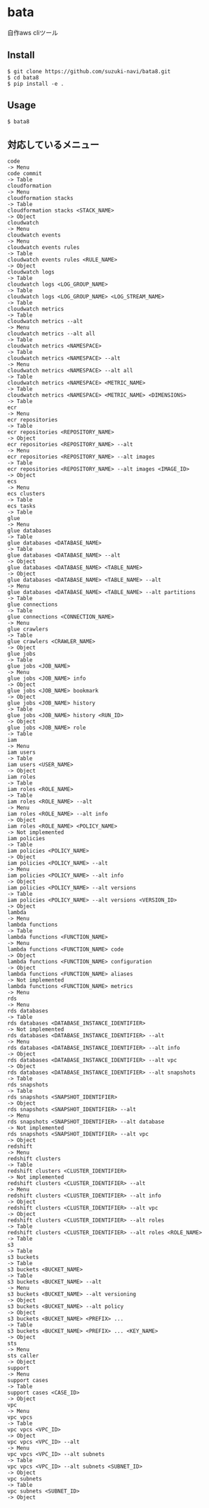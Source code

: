 # bata

自作aws cliツール

## Install

    $ git clone https://github.com/suzuki-navi/bata8.git
    $ cd bata8
    $ pip install -e .

## Usage

    $ bata8


## 対応しているメニュー

    code                                                                        -> Menu
    code commit                                                                 -> Table
    cloudformation                                                              -> Menu
    cloudformation stacks                                                       -> Table
    cloudformation stacks <STACK_NAME>                                          -> Object
    cloudwatch                                                                  -> Menu
    cloudwatch events                                                           -> Menu
    cloudwatch events rules                                                     -> Table
    cloudwatch events rules <RULE_NAME>                                         -> Object
    cloudwatch logs                                                             -> Table
    cloudwatch logs <LOG_GROUP_NAME>                                            -> Table
    cloudwatch logs <LOG_GROUP_NAME> <LOG_STREAM_NAME>                          -> Table
    cloudwatch metrics                                                          -> Table
    cloudwatch metrics --alt                                                    -> Menu
    cloudwatch metrics --alt all                                                -> Table
    cloudwatch metrics <NAMESPACE>                                              -> Table
    cloudwatch metrics <NAMESPACE> --alt                                        -> Menu
    cloudwatch metrics <NAMESPACE> --alt all                                    -> Table
    cloudwatch metrics <NAMESPACE> <METRIC_NAME>                                -> Table
    cloudwatch metrics <NAMESPACE> <METRIC_NAME> <DIMENSIONS>                   -> Table
    ecr                                                                         -> Menu
    ecr repositories                                                            -> Table
    ecr repositories <REPOSITORY_NAME>                                          -> Object
    ecr repositories <REPOSITORY_NAME> --alt                                    -> Menu
    ecr repositories <REPOSITORY_NAME> --alt images                             -> Table
    ecr repositories <REPOSITORY_NAME> --alt images <IMAGE_ID>                  -> Object
    ecs                                                                         -> Menu
    ecs clusters                                                                -> Table
    ecs tasks                                                                   -> Table
    glue                                                                        -> Menu
    glue databases                                                              -> Table
    glue databases <DATABASE_NAME>                                              -> Table
    glue databases <DATABASE_NAME> --alt                                        -> Object
    glue databases <DATABASE_NAME> <TABLE_NAME>                                 -> Object
    glue databases <DATABASE_NAME> <TABLE_NAME> --alt                           -> Menu
    glue databases <DATABASE_NAME> <TABLE_NAME> --alt partitions                -> Table
    glue connections                                                            -> Table
    glue connections <CONNECTION_NAME>                                          -> Menu
    glue crawlers                                                               -> Table
    glue crawlers <CRAWLER_NAME>                                                -> Object
    glue jobs                                                                   -> Table
    glue jobs <JOB_NAME>                                                        -> Menu
    glue jobs <JOB_NAME> info                                                   -> Object
    glue jobs <JOB_NAME> bookmark                                               -> Object
    glue jobs <JOB_NAME> history                                                -> Table
    glue jobs <JOB_NAME> history <RUN_ID>                                       -> Object
    glue jobs <JOB_NAME> role                                                   -> Table
    iam                                                                         -> Menu
    iam users                                                                   -> Table
    iam users <USER_NAME>                                                       -> Object
    iam roles                                                                   -> Table
    iam roles <ROLE_NAME>                                                       -> Table
    iam roles <ROLE_NAME> --alt                                                 -> Menu
    iam roles <ROLE_NAME> --alt info                                            -> Object
    iam roles <ROLE_NAME> <POLICY_NAME>                                         -> Not implemented
    iam policies                                                                -> Table
    iam policies <POLICY_NAME>                                                  -> Object
    iam policies <POLICY_NAME> --alt                                            -> Menu
    iam policies <POLICY_NAME> --alt info                                       -> Object
    iam policies <POLICY_NAME> --alt versions                                   -> Table
    iam policies <POLICY_NAME> --alt versions <VERSION_ID>                      -> Object
    lambda                                                                      -> Menu
    lambda functions                                                            -> Table
    lambda functions <FUNCTION_NAME>                                            -> Menu
    lambda functions <FUNCTION_NAME> code                                       -> Object
    lambda functions <FUNCTION_NAME> configuration                              -> Object
    lambda functions <FUNCTION_NAME> aliases                                    -> Not implemented
    lambda functions <FUNCTION_NAME> metrics                                    -> Menu
    rds                                                                         -> Menu
    rds databases                                                               -> Table
    rds databases <DATABASE_INSTANCE_IDENTIFIER>                                -> Not implemented
    rds databases <DATABASE_INSTANCE_IDENTIFIER> --alt                          -> Menu
    rds databases <DATABASE_INSTANCE_IDENTIFIER> --alt info                     -> Object
    rds databases <DATABASE_INSTANCE_IDENTIFIER> --alt vpc                      -> Object
    rds databases <DATABASE_INSTANCE_IDENTIFIER> --alt snapshots                -> Table
    rds snapshots                                                               -> Table
    rds snapshots <SNAPSHOT_IDENTIFIER>                                         -> Object
    rds snapshots <SNAPSHOT_IDENTIFIER> --alt                                   -> Menu
    rds snapshots <SNAPSHOT_IDENTIFIER> --alt database                          -> Not implemented
    rds snapshots <SNAPSHOT_IDENTIFIER> --alt vpc                               -> Object
    redshift                                                                    -> Menu
    redshift clusters                                                           -> Table
    redshift clusters <CLUSTER_IDENTIFIER>                                      -> Not implemented
    redshift clusters <CLUSTER_IDENTIFIER> --alt                                -> Menu
    redshift clusters <CLUSTER_IDENTIFIER> --alt info                           -> Object
    redshift clusters <CLUSTER_IDENTIFIER> --alt vpc                            -> Object
    redshift clusters <CLUSTER_IDENTIFIER> --alt roles                          -> Table
    redshift clusters <CLUSTER_IDENTIFIER> --alt roles <ROLE_NAME>              -> Table
    s3                                                                          -> Table
    s3 buckets                                                                  -> Table
    s3 buckets <BUCKET_NAME>                                                    -> Table
    s3 buckets <BUCKET_NAME> --alt                                              -> Menu
    s3 buckets <BUCKET_NAME> --alt versioning                                   -> Object
    s3 buckets <BUCKET_NAME> --alt policy                                       -> Object
    s3 buckets <BUCKET_NAME> <PREFIX> ...                                       -> Table
    s3 buckets <BUCKET_NAME> <PREFIX> ... <KEY_NAME>                            -> Object
    sts                                                                         -> Menu
    sts caller                                                                  -> Object
    support                                                                     -> Menu
    support cases                                                               -> Table
    support cases <CASE_ID>                                                     -> Object
    vpc                                                                         -> Menu
    vpc vpcs                                                                    -> Table
    vpc vpcs <VPC_ID>                                                           -> Object
    vpc vpcs <VPC_ID> --alt                                                     -> Menu
    vpc vpcs <VPC_ID> --alt subnets                                             -> Table
    vpc vpcs <VPC_ID> --alt subnets <SUBNET_ID>                                 -> Object
    vpc subnets                                                                 -> Table
    vpc subnets <SUBNET_ID>                                                     -> Object



